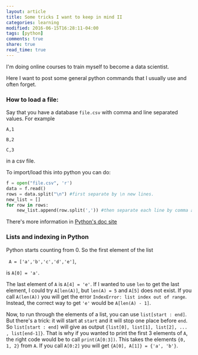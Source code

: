 ```yaml
---
layout: article
title: Some tricks I want to keep in mind II
categories: learning
modified: 2016-06-15T16:28:11-04:00
tags: [python]
comments: true
share: true
read_time: true
---
```



I'm doing online courses to train myself to become a data scientist.

Here I want to post some general python commands that I usually use and often forget.

### How to load a file:

Say that you have a database `file.csv` with comma and line separated values. For example

`A,1`

`B,2`

`C,3`

in a csv file.

To import/load this into python you can do:

```python
f = open("file.csv", 'r')
data = f.read()
rows = data.split("\n") #first separate by \n new lines.
new_list = []
for row in rows:
    new_list.append(row.split(',')) #then separate each line by comma and append it to the new_list
```

There's more information in [Python's doc site](https://docs.python.org/3/tutorial/inputoutput.html#reading-and-writing-files)


### Lists and indexing in Python

Python starts counting from 0. So the first element of the list

` A = ['a','b','c','d','e']`,

is `A[0] = 'a'`.

The last element of `A` is `A[4] = 'e'`. If I wanted to use `len` to get the last element, I could try  `A[len(A)]`, but `len(A) = 5` and `A[5]` does not exist. If you call `A(len(A))` you will get the error `IndexError: list index out of range`. Instead, the correct way to get `'e'` would be `A[len(A) - 1]`.

Now, to run through the elements of a list, you can use `list[start : end]`. But there's a trick: it will start at `start` and it will stop one place before `end`. So `list[start : end]` will give as output `{list[0], list[1], list[2], ... , list[end-1]}`. That is why if you wanted to print the first 3 elements of `A`, the right code would be to call `print(A[0:3])`. This takes the elements `{0, 1, 2}` from `A`. If you call `A[0:2]` you will get `{A[0], A[1]} = {'a', 'b'}`.
